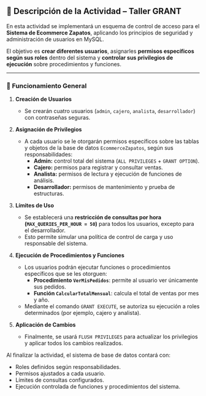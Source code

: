 ## 🧠 Descripción de la Actividad – Taller GRANT

En esta actividad se implementará un esquema de control de acceso para el **Sistema de Ecommerce Zapatos**, aplicando los principios de seguridad y administración de usuarios en MySQL.

El objetivo es **crear diferentes usuarios**, asignarles **permisos específicos según sus roles** dentro del sistema y **controlar sus privilegios de ejecución** sobre procedimientos y funciones.

---

### 🔹 Funcionamiento General

1. **Creación de Usuarios**
   - Se crearán cuatro usuarios (`admin`, `cajero`, `analista`, `desarrollador`) con contraseñas seguras.

2. **Asignación de Privilegios**
   - A cada usuario se le otorgarán permisos específicos sobre las tablas y objetos de la base de datos `EcommerceZapatos`, según sus responsabilidades:
     - **Admin:** control total del sistema (`ALL PRIVILEGES` + `GRANT OPTION`).
     - **Cajero:** permisos para registrar y consultar ventas.
     - **Analista:** permisos de lectura y ejecución de funciones de análisis.
     - **Desarrollador:** permisos de mantenimiento y prueba de estructuras.

3. **Límites de Uso**
   - Se establecerá una **restricción de consultas por hora (`MAX_QUERIES_PER_HOUR = 50`)** para todos los usuarios, excepto para el desarrollador.
   - Esto permite simular una política de control de carga y uso responsable del sistema.

4. **Ejecución de Procedimientos y Funciones**
   - Los usuarios podrán ejecutar funciones o procedimientos específicos que se les otorguen:
     - **Procedimiento `VerMisPedidos`**: permite al usuario ver únicamente sus pedidos.
     - **Función `CalcularTotalMensual`**: calcula el total de ventas por mes y año.
   - Mediante el comando `GRANT EXECUTE`, se autoriza su ejecución a roles determinados (por ejemplo, cajero y analista).

5. **Aplicación de Cambios**
   - Finalmente, se usará `FLUSH PRIVILEGES` para actualizar los privilegios y aplicar todos los cambios realizados.


Al finalizar la actividad, el sistema de base de datos contará con:
- Roles definidos según responsabilidades.
- Permisos ajustados a cada usuario.
- Límites de consultas configurados.
- Ejecución controlada de funciones y procedimientos del sistema.

